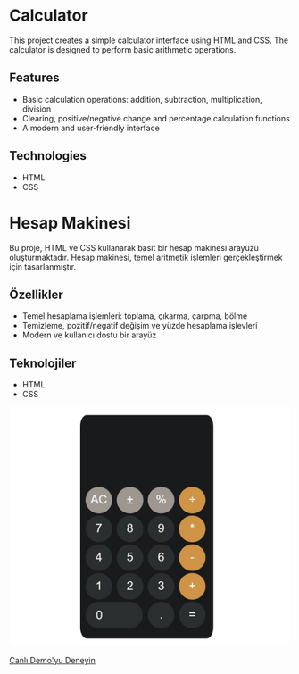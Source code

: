 # Calculator

This project creates a simple calculator interface using HTML and CSS. The calculator is designed to perform basic arithmetic operations.

## Features

- Basic calculation operations: addition, subtraction, multiplication, division
- Clearing, positive/negative change and percentage calculation functions
- A modern and user-friendly interface

## Technologies

- HTML
- CSS

# Hesap Makinesi

Bu proje, HTML ve CSS kullanarak basit bir hesap makinesi arayüzü oluşturmaktadır. Hesap makinesi, temel aritmetik işlemleri gerçekleştirmek için tasarlanmıştır.

## Özellikler

- Temel hesaplama işlemleri: toplama, çıkarma, çarpma, bölme
- Temizleme, pozitif/negatif değişim ve yüzde hesaplama işlevleri
- Modern ve kullanıcı dostu bir arayüz

## Teknolojiler

- HTML
- CSS

![Cw](./img/cal.jpg)

[Canlı Demo'yu Deneyin](https://fatihycan.github.io/calculator/)

